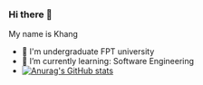 ### Hi there 👋
My name is Khang
- 🔭 I'm undergraduate FPT university
- 🌱 I’m currently learning: Software Engineering 
- [![Anurag's GitHub stats](https://github-readme-stats.vercel.app/api?username=khangnt0203)](https://github.com/anuraghazra/github-readme-stats)
<!--
**khangnt0203/khangnt0203** is a ✨ _special_ ✨ repository because its `README.md` (this file) appears on your GitHub profile.

Here are some ideas to get you started:

- 🔭 I’m currently working on ...
- 🌱 I’m currently learning ...
- 👯 I’m looking to collaborate on ...
- 🤔 I’m looking for help with ...
- 💬 Ask me about ...
- 📫 How to reach me: ...
- 😄 Pronouns: ...
- ⚡ Fun fact: ...
-->
